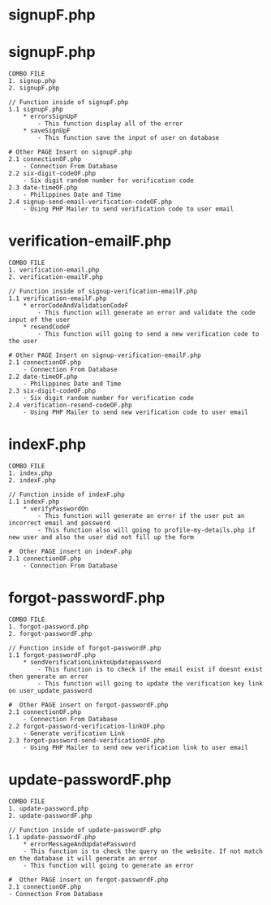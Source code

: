 # signupF.php
    















# signupF.php
    COMBO FILE
    1. signup.php
    2. signupF.php

    // Function inside of signupF.php
    1.1 signupF.php
        * errorsSignUpF
            - This function display all of the error
        * saveSignUpF 
            - This function save the input of user on database

    # Other PAGE Insert on signupF.php 
    2.1 connectionOF.php 
        - Connection From Database
    2.2 six-digit-codeOF.php 
        - Six digit random number for verification code
    2.3 date-timeOF.php
        - Philippines Date and Time
    2.4 signup-send-email-verification-codeOF.php
        - Using PHP Mailer to send verification code to user email

# verification-emailF.php
    COMBO FILE
    1. verification-email.php
    2. verification-emailF.php

    // Function inside of signup-verification-emailF.php
    1.1 verification-emailF.php
        * errorCodeAndValidationCodeF
            - This function will generate an error and validate the code input of the user
        * resendCodeF
            - This function will going to send a new verification code to the user
    
    # Other PAGE Insert on signup-verification-emailF.php
    2.1 connectionOF.php
        - Connection From Database
    2.2 date-timeOF.php
        - Philippines Date and Time
    2.3 six-digit-codeOF.php
        - Six digit random number for verification code
    2.4 verification-resend-codeOF.php
        - Using PHP Mailer to send new verification code to user email

# indexF.php
    COMBO FILE
    1. index.php
    2. indexF.php

    // Function inside of indexF.php
    1.1 indexF.php
        * verifyPasswordOn
            - This function will generate an error if the user put an incorrect email and password
            - This function also will going to profile-my-details.php if new user and also the user did not fill up the form

    #  Other PAGE insert on indexF.php
    2.1 connectionOF.php
        - Connection From Database

# forgot-passwordF.php
    COMBO FILE
    1. forgot-password.php
    2. forgot-passwordF.php

    // Function inside of forgot-passwordF.php
    1.1 forgot-passwordF.php
        * sendVerificationLinktoUpdatepassword
            - This function is to check if the email exist if doesnt exist then generate an error
            - This function will going to update the verification key link on user_update_password

    #  Other PAGE insert on forgot-passwordF.php
    2.1 connectionOF.php
        - Connection From Database
    2.2 forgot-password-verification-linkOF.php
        - Generate verification Link
    2.3 forgot-password-send-verificationOF.php
        - Using PHP Mailer to send new verification link to user email

# update-passwordF.php
    COMBO FILE
    1. update-password.php
    2. update-passwordF.php

    // Function inside of update-passwordF.php
    1.1 update-passwordF.php
        * errorMessageAndUpdatePassword 
        - This function is to check the query on the website. If not match on the database it will generate an error
        - This function will going to generate an error
    
    #  Other PAGE insert on forgot-passwordF.php
    2.1 connectionOF.php
    - Connection From Database